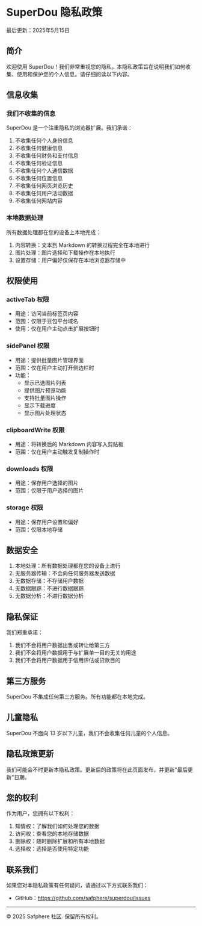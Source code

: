 # SuperDou 隐私政策

最后更新：2025年5月15日

## 简介

欢迎使用 SuperDou！我们非常重视您的隐私。本隐私政策旨在说明我们如何收集、使用和保护您的个人信息。请仔细阅读以下内容。

## 信息收集

### 我们不收集的信息

SuperDou 是一个注重隐私的浏览器扩展。我们承诺：

1. 不收集任何个人身份信息
2. 不收集任何健康信息
3. 不收集任何财务和支付信息
4. 不收集任何验证信息
5. 不收集任何个人通信数据
6. 不收集任何位置信息
7. 不收集任何网页浏览历史
8. 不收集任何用户活动数据
9. 不收集任何网站内容

### 本地数据处理

所有数据处理都在您的设备上本地完成：

1. 内容转换：文本到 Markdown 的转换过程完全在本地进行
2. 图片处理：图片选择和下载操作在本地执行
3. 设置存储：用户偏好仅保存在本地浏览器存储中

## 权限使用

### activeTab 权限
- 用途：访问当前标签页内容
- 范围：仅限于豆包平台域名
- 使用：仅在用户主动点击扩展按钮时

### sidePanel 权限
- 用途：提供批量图片管理界面
- 范围：仅在用户主动打开侧边栏时
- 功能：
  * 显示已选图片列表
  * 提供图片预览功能
  * 支持批量图片操作
  * 显示下载进度
  * 显示图片处理状态

### clipboardWrite 权限
- 用途：将转换后的 Markdown 内容写入剪贴板
- 范围：仅在用户主动触发复制操作时

### downloads 权限
- 用途：保存用户选择的图片
- 范围：仅限于用户选择的图片

### storage 权限
- 用途：保存用户设置和偏好
- 范围：仅限本地存储

## 数据安全

1. 本地处理：所有数据处理都在您的设备上进行
2. 无服务器传输：不会向任何服务器发送数据
3. 无数据存储：不存储用户数据
4. 无数据跟踪：不进行数据跟踪
5. 无数据分析：不进行数据分析

## 隐私保证

我们郑重承诺：

1. 我们不会将用户数据出售或转让给第三方
2. 我们不会将用户数据用于与扩展单一目的无关的用途
3. 我们不会将用户数据用于信用评估或贷款目的

## 第三方服务

SuperDou 不集成任何第三方服务。所有功能都在本地完成。

## 儿童隐私

SuperDou 不面向 13 岁以下儿童，我们不会收集任何儿童的个人信息。

## 隐私政策更新

我们可能会不时更新本隐私政策。更新后的政策将在此页面发布，并更新"最后更新"日期。

## 您的权利

作为用户，您拥有以下权利：

1. 知情权：了解我们如何处理您的数据
2. 访问权：查看您的本地存储数据
3. 删除权：随时删除扩展和所有本地数据
4. 选择权：选择是否使用特定功能

## 联系我们

如果您对本隐私政策有任何疑问，请通过以下方式联系我们：

- GitHub：https://github.com/safphere/superdou/issues


---

© 2025 Safphere 社区. 保留所有权利。 